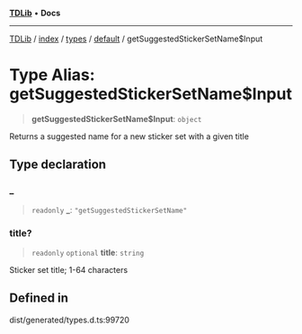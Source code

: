 [**TDLib**](../../../../../../README.md) • **Docs**

***

[TDLib](../../../../../../modules.md) / [index](../../../../../README.md) / [types](../../../README.md) / [default](../README.md) / getSuggestedStickerSetName$Input

# Type Alias: getSuggestedStickerSetName$Input

> **getSuggestedStickerSetName$Input**: `object`

Returns a suggested name for a new sticker set with a given title

## Type declaration

### \_

> `readonly` **\_**: `"getSuggestedStickerSetName"`

### title?

> `readonly` `optional` **title**: `string`

Sticker set title; 1-64 characters

## Defined in

dist/generated/types.d.ts:99720
